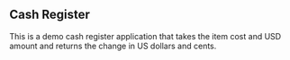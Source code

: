 ## Cash Register

This is a demo cash register application that takes the item cost and USD amount and returns the change in US dollars and cents.

